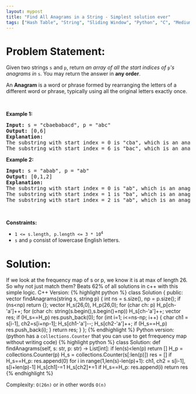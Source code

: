 ```yaml
---
layout: mypost
title: "Find All Anagrams in a String - Simplest solution ever"
tags: ["Hash Table", "String", "Sliding Window", "Python", "C", "Medium"]
---
```

# Problem Statement:
<p>Given two strings <code>s</code> and <code>p</code>, return <em>an array of all the start indices of </em><code>p</code><em>&#39;s anagrams in </em><code>s</code>. You may return the answer in <strong>any order</strong>.</p>

<p>An <strong>Anagram</strong> is a word or phrase formed by rearranging the letters of a different word or phrase, typically using all the original letters exactly once.</p>

<p>&nbsp;</p>
<p><strong class="example">Example 1:</strong></p>

<pre>
<strong>Input:</strong> s = &quot;cbaebabacd&quot;, p = &quot;abc&quot;
<strong>Output:</strong> [0,6]
<strong>Explanation:</strong>
The substring with start index = 0 is &quot;cba&quot;, which is an anagram of &quot;abc&quot;.
The substring with start index = 6 is &quot;bac&quot;, which is an anagram of &quot;abc&quot;.
</pre>

<p><strong class="example">Example 2:</strong></p>

<pre>
<strong>Input:</strong> s = &quot;abab&quot;, p = &quot;ab&quot;
<strong>Output:</strong> [0,1,2]
<strong>Explanation:</strong>
The substring with start index = 0 is &quot;ab&quot;, which is an anagram of &quot;ab&quot;.
The substring with start index = 1 is &quot;ba&quot;, which is an anagram of &quot;ab&quot;.
The substring with start index = 2 is &quot;ab&quot;, which is an anagram of &quot;ab&quot;.
</pre>

<p>&nbsp;</p>
<p><strong>Constraints:</strong></p>

<ul>
	<li><code>1 &lt;= s.length, p.length &lt;= 3 * 10<sup>4</sup></code></li>
	<li><code>s</code> and <code>p</code> consist of lowercase English letters.</li>
</ul>

# Solution:
If we look at the frequency map of s or p, we know it is at max of length 26. So why not just match them? Beats 62% of all solutions in c++ with this simple logic.
C++ Version:
 {% highlight python %} 
class Solution {
public:
    vector<int> findAnagrams(string s, string p) {
        int ns = s.size(), np = p.size();
        if (ns<np) return {};
        vector<int> H_s(26,0), H_p(26,0);
        for (char ch: p) H_p[ch-'a']++;
        for (char ch: string(s.begin(),s.begin()+np)) H_s[ch-'a']++;
        vector<int> res;
        if (H_s==H_p) res.push_back(0);
        for (int i=1; i<=ns-np; i++)
        {
            char ch1 = s[i-1], ch2=s[i+np-1];
            H_s[ch1-'a']--;
            H_s[ch2-'a']++;
            if (H_s==H_p) res.push_back(i);
        }
        return res;
    }
};
 {% endhighlight %}
Python version: (python has a `collections.Counter` that you can use to get frrequency map without writing code)
 {% highlight python %} 
class Solution:
    def findAnagrams(self, s: str, p: str) -> List[int]:
		if len(s)<len(p) return []
        H_p = collections.Counter(p)
        H_s = collections.Counter(s[:len(p)])
        res = []
        if H_s==H_p:
            res.append(0)
        for i in range(1,len(s)-len(p)+1):
            ch1, ch2 = s[i-1], s[i+len(p)-1]
            H_s[ch1]-=1
            H_s[ch2]+=1
            if H_s==H_p:
                res.append(i)
        return res
 {% endhighlight %}

Complexity: `O(26n)` or in other words `O(n)`